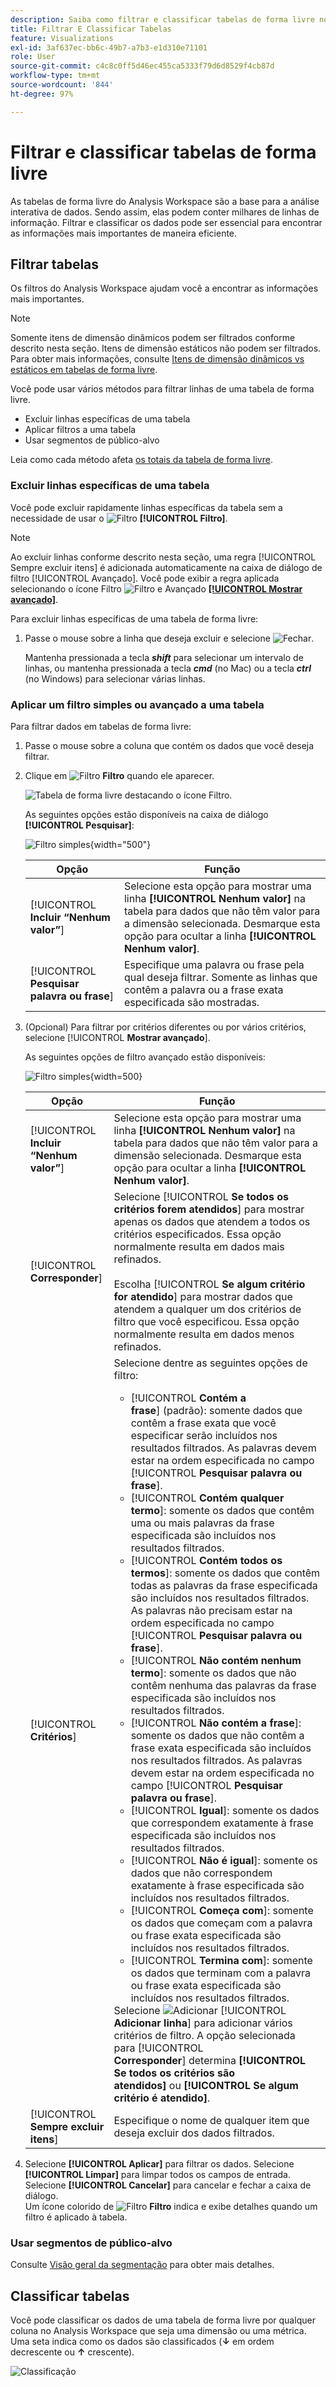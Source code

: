 ```yaml
---
description: Saiba como filtrar e classificar tabelas de forma livre no Analysis Workspace.
title: Filtrar E Classificar Tabelas
feature: Visualizations
exl-id: 3af637ec-bb6c-49b7-a7b3-e1d310e71101
role: User
source-git-commit: c4c8c0ff5d46ec455ca5333f79d6d8529f4cb87d
workflow-type: tm+mt
source-wordcount: '844'
ht-degree: 97%

---
```


# Filtrar e classificar tabelas de forma livre

As tabelas de forma livre do Analysis Workspace são a base para a análise interativa de dados. Sendo assim, elas podem conter milhares de linhas de informação. Filtrar e classificar os dados pode ser essencial para encontrar as informações mais importantes de maneira eficiente.

<!--The following video covers filter and sort options in Analysis Workspace, in addition to pagination options:

>[!VIDEO](https://video.tv.adobe.com/v/23968)-->

## Filtrar tabelas

Os filtros do Analysis Workspace ajudam você a encontrar as informações mais importantes.

>[!NOTE]
>
> Somente itens de dimensão dinâmicos podem ser filtrados conforme descrito nesta seção. Itens de dimensão estáticos não podem ser filtrados. Para obter mais informações, consulte [Itens de dimensão dinâmicos vs estáticos em tabelas de forma livre](/help/analysis-workspace/visualizations/freeform-table/column-row-settings/manual-vs-dynamic-rows.md).

Você pode usar vários métodos para filtrar linhas de uma tabela de forma livre.

- Excluir linhas específicas de uma tabela
- Aplicar filtros a uma tabela
- Usar segmentos de público-alvo

Leia como cada método afeta [os totais da tabela de forma livre](/help/analysis-workspace/visualizations/freeform-table/workspace-totals.md).

### Excluir linhas específicas de uma tabela

Você pode excluir rapidamente linhas específicas da tabela sem a necessidade de usar o ![Filtro](/help/assets/icons/Filter.svg) **[!UICONTROL Filtro]**.

>[!NOTE]
>
>Ao excluir linhas conforme descrito nesta seção, uma regra [!UICONTROL Sempre excluir itens] é adicionada automaticamente na caixa de diálogo de filtro [!UICONTROL Avançado]. Você pode exibir a regra aplicada selecionando o ícone Filtro ![Filtro](/help/assets/icons/Filter.svg) e Avançado [**[!UICONTROL Mostrar avançado]**](#apply-a-simple-or-advanced-filter-to-a-table).

Para excluir linhas específicas de uma tabela de forma livre:

1. Passe o mouse sobre a linha que deseja excluir e selecione ![Fechar](/help/assets/icons/Close.svg).

   Mantenha pressionada a tecla ***shift*** para selecionar um intervalo de linhas, ou mantenha pressionada a tecla ***cmd*** (no Mac) ou a tecla ***ctrl*** (no Windows) para selecionar várias linhas.

<!--### Right-click > Delete selected rows

Note: this option does not seem to work. AN-338422

1. Select 1 or more rows. 
1. Right-click and select **[!UICONTROL Delete Selected Rows]**. 

   This action will remove the rows from the table and apply a table filter.-->


### Aplicar um filtro simples ou avançado a uma tabela

Para filtrar dados em tabelas de forma livre:

1. Passe o mouse sobre a coluna que contém os dados que você deseja filtrar. <!--only some types of columns show the filter... Which? Just Dimensions?-->

1. Clique em ![Filtro](/help/assets/icons/Filter.svg) **Filtro** quando ele aparecer.

   ![Tabela de forma livre destacando o ícone Filtro.](assets/table-filter-icon.png)

   As seguintes opções estão disponíveis na caixa de diálogo **[!UICONTROL Pesquisar]**:

   ![Filtro simples](assets/filter-simple.png){width="500"}

   | Opção | Função |
   |---------|----------|
   | [!UICONTROL **Incluir “Nenhum valor”**] | Selecione esta opção para mostrar uma linha **[!UICONTROL Nenhum valor]** na tabela para dados que não têm valor para a dimensão selecionada. Desmarque esta opção para ocultar a linha **[!UICONTROL Nenhum valor]**. |
   | [!UICONTROL **Pesquisar palavra ou frase**] | Especifique uma palavra ou frase pela qual deseja filtrar. Somente as linhas que contêm a palavra ou a frase exata especificada são mostradas. |


1. (Opcional) Para filtrar por critérios diferentes ou por vários critérios, selecione [!UICONTROL **Mostrar avançado**].

   As seguintes opções de filtro avançado estão disponíveis:

   ![Filtro simples](assets/filter-advanced.png){width=500}

   | Opção | Função |
   |---------|----------|
   | [!UICONTROL **Incluir “Nenhum valor”**] | Selecione esta opção para mostrar uma linha **[!UICONTROL Nenhum valor]** na tabela para dados que não têm valor para a dimensão selecionada. Desmarque esta opção para ocultar a linha **[!UICONTROL Nenhum valor]**. |
   | [!UICONTROL **Corresponder**] | Selecione [!UICONTROL **Se todos os critérios forem atendidos**] para mostrar apenas os dados que atendem a todos os critérios especificados. Essa opção normalmente resulta em dados mais refinados.<br/><br/>Escolha [!UICONTROL **Se algum critério for atendido**] para mostrar dados que atendem a qualquer um dos critérios de filtro que você especificou. Essa opção normalmente resulta em dados menos refinados. |
   | [!UICONTROL **Critérios**] | Selecione dentre as seguintes opções de filtro:<br/><ul><li>[!UICONTROL **Contém a frase**] (padrão): somente dados que contêm a frase exata que você especificar serão incluídos nos resultados filtrados. As palavras devem estar na ordem especificada no campo [!UICONTROL **Pesquisar palavra ou frase**].</li><li>[!UICONTROL **Contém qualquer termo**]: somente os dados que contêm uma ou mais palavras da frase especificada são incluídos nos resultados filtrados. </li><li>[!UICONTROL **Contém todos os termos**]: somente os dados que contêm todas as palavras da frase especificada são incluídos nos resultados filtrados. As palavras não precisam estar na ordem especificada no campo [!UICONTROL **Pesquisar palavra ou frase**].</li><li>[!UICONTROL **Não contém nenhum termo**]: somente os dados que não contêm nenhuma das palavras da frase especificada são incluídos nos resultados filtrados. </li><li>[!UICONTROL **Não contém a frase**]: somente os dados que não contêm a frase exata especificada são incluídos nos resultados filtrados. As palavras devem estar na ordem especificada no campo [!UICONTROL **Pesquisar palavra ou frase**].</li><li>[!UICONTROL **Igual**]: somente os dados que correspondem exatamente à frase especificada são incluídos nos resultados filtrados. </li><li>[!UICONTROL **Não é igual**]: somente os dados que não correspondem exatamente à frase especificada são incluídos nos resultados filtrados. </li><li>[!UICONTROL **Começa com**]: somente os dados que começam com a palavra ou frase exata especificada são incluídos nos resultados filtrados. </li><li>[!UICONTROL **Termina com**]: somente os dados que terminam com a palavra ou frase exata especificada são incluídos nos resultados filtrados. </li></ul>Selecione ![Adicionar](/help/assets/icons/Add.svg) [!UICONTROL **Adicionar linha**] para adicionar vários critérios de filtro. A opção selecionada para [!UICONTROL **Corresponder**] determina **[!UICONTROL Se todos os critérios são atendidos]** ou **[!UICONTROL Se algum critério é atendido]**. |
   | [!UICONTROL **Sempre excluir itens**] | Especifique o nome de qualquer item que deseja excluir dos dados filtrados. |

1. Selecione **[!UICONTROL Aplicar]** para filtrar os dados. Selecione **[!UICONTROL Limpar]** para limpar todos os campos de entrada. Selecione **[!UICONTROL Cancelar]** para cancelar e fechar a caixa de diálogo. <br/>Um ícone colorido de ![Filtro](/help/assets/icons/FilterColored.svg) **Filtro** indica e exibe detalhes quando um filtro é aplicado à tabela.

### Usar segmentos de público-alvo

Consulte [Visão geral da segmentação](/help/components/segments/seg-overview.md) para obter mais detalhes.

## Classificar tabelas

Você pode classificar os dados de uma tabela de forma livre por qualquer coluna no Analysis Workspace que seja uma dimensão ou uma métrica. Uma seta indica como os dados são classificados (**↓** em ordem decrescente ou **↑** crescente).

![Classificação](assets/sorting.gif)
